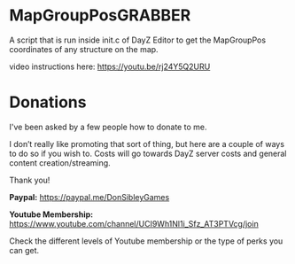 # MapGroupPosGRABBER
A script that is run inside init.c of DayZ Editor to get the MapGroupPos coordinates of any structure on the map.

video instructions here: https://youtu.be/rj24Y5Q2URU

# Donations
I've been asked by a few people how to donate to me.

I don’t  really like promoting that sort of thing, but here are a couple of ways to do so if you wish to.
Costs will go towards DayZ server costs and general content creation/streaming.

Thank you!

**Paypal:**
https://paypal.me/DonSibleyGames

**Youtube Membership:**
https://www.youtube.com/channel/UCI9Wh1Nl1i_Sfz_AT3PTVcg/join

Check the different levels of Youtube membership or the type of perks you can get.
